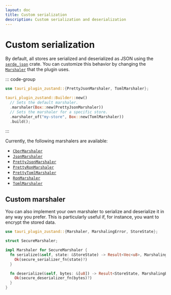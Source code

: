 ```yaml
---
layout: doc
title: Custom serialization
description: Custom serialization and deserialization
---
```


# Custom serialization

By default, all stores are serialized and deserialized as JSON using the [`serde_json`](https://docs.rs/serde_json/latest/serde_json/index.html) crate. You can customize this behavior by changing the [`Marshaler`](https://docs.rs/tauri-plugin-zustand/latest/tauri_plugin_zustand/trait.Marshaler.html) that the plugin uses.

::: code-group

```rust [src-tauri/src/lib.rs]
use tauri_plugin_zustand::{PrettyJsonMarshaler, TomlMarshaler};

tauri_plugin_zustand::Builder::new()
  // Sets the default marshaler.
  .marshaler(Box::new(PrettyJsonMarshaler))
  // Sets the marshaler for a specific store.
  .marshaler_of("my-store", Box::new(TomlMarshaler))
  .build();
```

:::

Currently, the following marshalers are available:

- [`CborMarshaler`](https://docs.rs/tauri-plugin-zustand/latest/tauri_plugin_zustand/struct.CborMarshaler.html)
- [`JsonMarshaler`](https://docs.rs/tauri-plugin-zustand/latest/tauri_plugin_zustand/struct.JsonMarshaler.html)
- [`PrettyJsonMarshaler`](https://docs.rs/tauri-plugin-zustand/latest/tauri_plugin_zustand/struct.PrettyJsonMarshaler.html)
- [`PrettyRonMarshaler`](https://docs.rs/tauri-plugin-zustand/latest/tauri_plugin_zustand/struct.PrettyRonMarshaler.html)
- [`PrettyTomlMarshaler`](https://docs.rs/tauri-plugin-zustand/latest/tauri_plugin_zustand/struct.PrettyTomlMarshaler.html)
- [`RonMarshaler`](https://docs.rs/tauri-plugin-zustand/latest/tauri_plugin_zustand/struct.RonMarshaler.html)
- [`TomlMarshaler`](https://docs.rs/tauri-plugin-zustand/latest/tauri_plugin_zustand/struct.TomlMarshaler.html)

## Custom marshaler

You can also implement your own marshaler to serialize and deserialize it in any way you prefer. This is particularly useful if, for instance, you want to encrypt the stored data.

```rust
use tauri_plugin_zustand::{Marshaler, MarshalingError, StoreState};

struct SecureMarshaler;

impl Marshaler for SecureMarshaler {
  fn serialize(&self, state: &StoreState) -> Result<Vec<u8>, MarshalingError> {
    Ok(secure_serializer_fn(state)?)
  }

  fn deserialize(&self, bytes: &[u8]) -> Result<StoreState, MarshalingError> {
    Ok(secure_deserializer_fn(bytes)?)
  }
}
```

